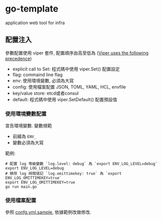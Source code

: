 # go-template

application web tool for infra

## 配置注入

參數配置使用 viper 套件, 配置順序由高至低為 ([Viper uses the following precedence](https://github.com/spf13/viper#why-viper))

- explicit call to Set: 程式碼中使用 viper.Set() 配置設定
- flag: commaind line flag
- env: 使用環境變數, 必須為大寫
- config: 使用檔案配置 JSON, TOML, YAML, HCL, envfile
- key/value store: etcd或者consul
- default: 程式碼中使用 viper.SetDefault() 配置預設值


### 使用環境變數配置

宣告環境變數. 變數規範

- 前綴為 `ENV_` 
- 變數必須為大寫

範例:

```
# 配置 log 等級變數 `log.level: debug` 為 `export ENV_LOG_LEVEL=debug`
export ENV_LOG_LEVEL=debug
# 移除 log 時間搓記 `log.omittimekey: true` 為 `export ENV_LOG_OMITTIMEKEY=true`
export ENV_LOG_OMITTIMEKEY=true
go run main.go
```

### 使用檔案配置

參照 [confg.yml.sample](https://github.com/chiehting/go-template/tree/master/config/config.yml.sample), 依據範例改做修改.
